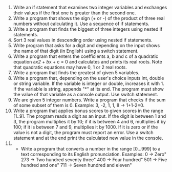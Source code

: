 1.	Write an if statement that examines two integer variables and exchanges their values if the first one is greater 
than the second one.
2.	Write a program that shows the sign (+ or -) of the product of three real numbers without calculating it. Use a sequence of if statements.
3.	Write a program that finds the biggest of three integers using nested if statements.
4.	Sort 3 real values in descending order using nested if statements.
5.	Write program that asks for a digit and depending on the input shows the name of that digit (in English) using a switch statement.
6.	Write a program that enters the coefficients a, b and c of a quadratic equation
		a*x2 + b*x + c = 0
		and calculates and prints its real roots. Note that quadratic equations may have 0, 1 or 2 real roots.
7.	Write a program that finds the greatest of given 5 variables.
8.	Write a program that, depending on the user's choice inputs int, double or string variable. If the variable is integer or double, increases it with 1. If the variable is string, appends "*" at its end. The program must show the value of that variable as a console output. Use switch statement.
9.	We are given 5 integer numbers. Write a program that checks if the sum of some subset of them is 0. Example: 3, -2, 1, 1, 8 
-> 1+1-2=0.
10.	Write a program that applies bonus scores to given scores in the range [1..9]. The program reads a digit as an input. If the digit is between 1 and 3, the program multiplies it by 10; if it is between 4 and 6, multiplies it by 100; if it is between 7 and 9, multiplies it by 1000. If it is zero or if the value is not a digit, the program must report an error.
		Use a switch statement and at the end print the calculated new value in the console.
11.	* Write a program that converts a number in the range [0...999] to a text corresponding to its English pronunciation. Examples:
	0 -> Zero"
	273 -> Two hundred seventy three"
	400 -> Four hundred"
	501 -> Five hundred and one"
	711 -> Seven hundred and eleven"
